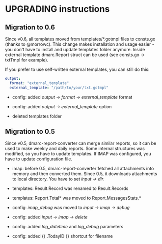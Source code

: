 UPGRADING instructions
======================

Migration to 0.6
----------------

Since v0.6, all templates moved from templates/*.gotmpl files to consts.go (thanks to @morrowc).
This change makes installation and usage easier - you don't have to install and update templates
folder anymore. Inside external template dmarc.Report struct can be used (see consts.go -> txtTmpl
for example).

If you prefer to use self-written external templates, you can still do this:

```yaml
output:
  format: "external_template"
  external_template: "/path/to/your/txt.gotmpl"
```

* config: added *output -> format -> external_template* format

* config: added *output -> external_template* option

* deleted templates folder

Migration to 0.5
----------------

Since v0.5, dmarc-report-converter can merge similar reports, so it can be used to make weekly and
daily reports. Some internal structures was modified, so you have to update templates. If IMAP was
configured, you have to update configuration file.

* imap: before 0.5, dmarc-report-converter fetched all attachments into memory and then converted
  them. Since 0.5, it downloads attachments to local directory. You have to set *input -> dir*.

* templates: Result.Record was renamed to Result.Records

* templates: Report.Total* was moved to Report.MessagesStats.*

* config: *imap_debug* was moved to *input -> imap -> debug*

* config: added *input -> imap -> delete*

* config: added *log_datetime* and *log_debug* parameters

* config: added {{ .TodayID }} shortcut for filename
